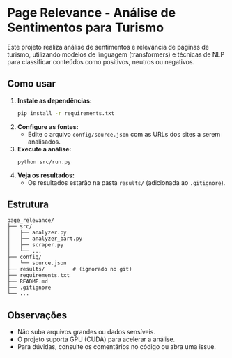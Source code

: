 # Page Relevance - Análise de Sentimentos para Turismo

Este projeto realiza análise de sentimentos e relevância de páginas de turismo, utilizando modelos de linguagem (transformers) e técnicas de NLP para classificar conteúdos como positivos, neutros ou negativos.

## Como usar

1. **Instale as dependências:**
   ```bash
   pip install -r requirements.txt
   ```
2. **Configure as fontes:**
   - Edite o arquivo `config/source.json` com as URLs dos sites a serem analisados.
3. **Execute a análise:**
   ```bash
   python src/run.py
   ```
4. **Veja os resultados:**
   - Os resultados estarão na pasta `results/` (adicionada ao `.gitignore`).

## Estrutura
```
page_relevance/
├── src/
│   ├── analyzer.py
│   ├── analyzer_bart.py
│   ├── scraper.py
│   └── ...
├── config/
│   └── source.json
├── results/         # (ignorado no git)
├── requirements.txt
├── README.md
├── .gitignore
└── ...
```

## Observações
- Não suba arquivos grandes ou dados sensíveis.
- O projeto suporta GPU (CUDA) para acelerar a análise.
- Para dúvidas, consulte os comentários no código ou abra uma issue.
